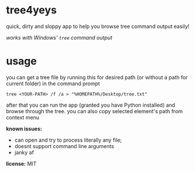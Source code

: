 # tree4yeys

quick, dirty and sloppy app to help you browse tree command output easily!

*works with Windows' `tree` command output* 

# usage

you can get a tree file by running this for desired path (or without a path for current folder) in the command prompt

    tree <YOUR-PATH> /f /a > "%HOMEPATH%/Desktop/tree.txt"

after that you can run the app (granted you have Python installed) and browse through the tree. you can also copy selected element's path from context menu

**known issues:**

- can open and try to process literally any file;
- doesnt support command line arguments
- janky af

**license:** MIT
